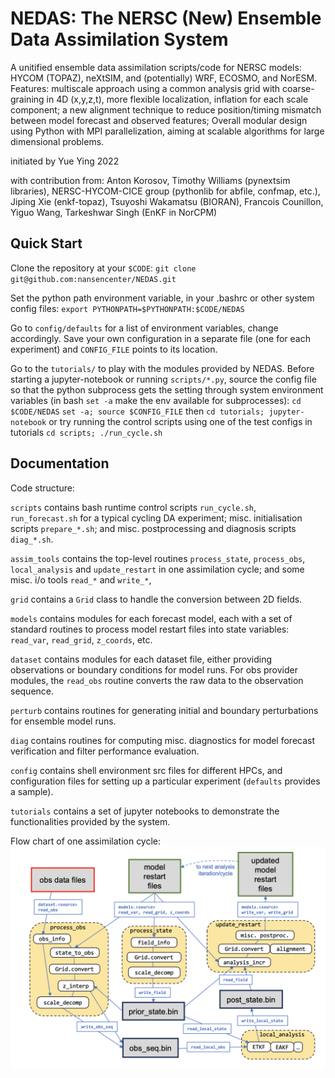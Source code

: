 # NEDAS: The NERSC (New) Ensemble Data Assimilation System

A unitified ensemble data assimilation scripts/code for NERSC models: HYCOM (TOPAZ), neXtSIM, and (potentially) WRF, ECOSMO, and NorESM. Features: multiscale approach using a common analysis grid with coarse-graining in 4D (x,y,z,t), more flexible localization, inflation for each scale component; a new alignment technique to reduce position/timing mismatch between model forecast and observed features; Overall modular design using Python with MPI parallelization, aiming at scalable algorithms for large dimensional problems.

initiated by Yue Ying 2022

with contribution from: Anton Korosov, Timothy Williams (pynextsim libraries), NERSC-HYCOM-CICE group (pythonlib for abfile, confmap, etc.), Jiping Xie (enkf-topaz), Tsuyoshi Wakamatsu (BIORAN), Francois Counillon, Yiguo Wang, Tarkeshwar Singh (EnKF in NorCPM)

## Quick Start

Clone the repository at your `$CODE`:
`git clone git@github.com:nansencenter/NEDAS.git`

Set the python path environment variable, in your .bashrc or other system config files:
`export PYTHONPATH=$PYTHONPATH:$CODE/NEDAS`

Go to `config/defaults` for a list of environment variables, change accordingly. Save your own configuration in a separate file (one for each experiment) and `CONFIG_FILE` points to its location.

Go to the `tutorials/` to play with the modules provided by NEDAS.
Before starting a jupyter-notebook or running `scripts/*.py`, source the config file so that the python subprocess gets the setting through system environment variables (in bash `set -a` make the env available for subprocesses):
`cd $CODE/NEDAS`
`set -a; source $CONFIG_FILE`
then
`cd tutorials; jupyter-notebook`
or try running the control scripts using one of the test configs in tutorials
`cd scripts; ./run_cycle.sh`


## Documentation

Code structure:

`scripts` contains bash runtime control scripts `run_cycle.sh`, `run_forecast.sh` for a typical cycling DA experiment; misc. initialisation scripts `prepare_*.sh`; and misc. postprocessing and diagnosis scripts `diag_*.sh`.

`assim_tools` contains the top-level routines `process_state`, `process_obs`, `local_analysis` and `update_restart` in one assimilation cycle; and some misc. i/o tools `read_*` and `write_*`, 

`grid` contains a `Grid` class to handle the conversion between 2D fields.

`models` contains modules for each forecast model, each with a set of standard routines to process model restart files into state variables: `read_var`, `read_grid`, `z_coords`, etc.

`dataset` contains modules for each dataset file, either providing observations or boundary conditions for model runs. For obs provider modules, the `read_obs` routine converts the raw data to the observation sequence.

`perturb` contains routines for generating initial and boundary perturbations for ensemble model runs.

`diag` contains routines for computing misc. diagnostics for model forecast verification and filter performance evaluation.

`config` contains shell environment src files for different HPCs, and configuration files for setting up a particular experiment (`defaults` provides a sample).

`tutorials` contains a set of jupyter notebooks to demonstrate the functionalities provided by the system.

Flow chart of one assimilation cycle:
![](https://github.com/nansencenter/NEDAS/blob/main/tutorials/imgs/flowchart.png "Flow chart of one assimilation cycle")


